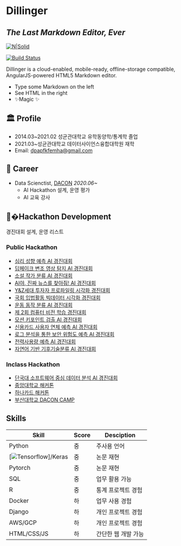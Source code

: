 # Dillinger
## _The Last Markdown Editor, Ever_

[![N|Solid](https://cldup.com/dTxpPi9lDf.thumb.png)](https://nodesource.com/products/nsolid)

[![Build Status](https://travis-ci.org/joemccann/dillinger.svg?branch=master)](https://travis-ci.org/joemccann/dillinger)

Dillinger is a cloud-enabled, mobile-ready, offline-storage compatible,
AngularJS-powered HTML5 Markdown editor.

- Type some Markdown on the left
- See HTML in the right
- ✨Magic ✨

## 🏛 Profile

- 2014.03~2021.02 성균관대학교 유학동양학/통계학 졸업
- 2021.03~성균관대학교 데이터사이언스융합대학원 재학
- Email: dpapfkfemha@gmail.com

## 🏢 Career

- Data Scienctist, [DACON](https://www.dacon.io/) _2020.06~_
  - AI Hackathon 설계, 운영 평가
  - AI 교육 강사

## 📝�Hackathon Development

경진대회 설계, 운영 리스트

### Public Hackathon 

- [심리 성향 예측 AI 경진대회](https://www.dacon.io/competitions/official/235647/overview/description)
- [딥페이크 변조 영상 탐지 AI 경진대회](https://www.dacon.io/competitions/official/235655/overview/description)
- [소설 작가 분류 AI 경진대회](https://www.dacon.io/competitions/official/235670/overview/description)
- [AI야, 진짜 뉴스를 찾아줘! AI 경진대회](https://www.dacon.io/competitions/official/235658/overview/description)
- [Y&Z세대 투자자 프로파일링 시각화 경진대회](https://www.dacon.io/competitions/official/235663/overview/description)
- [국회 입법활동 빅데이터 시각화 경진대회](https://www.dacon.io/competitions/official/235679/overview/description)
- [운동 동작 분류 AI 경진대회](https://www.dacon.io/competitions/official/235689/overview/description)
- [제 2회 컴퓨터 비전 학습 경진대회](https://www.dacon.io/competitions/official/235697/overview/description)
- [모션 키포인트 검출 AI 경진대회](https://www.dacon.io/competitions/official/235701/overview/description)
- [신용카드 사용자 연체 예측 AI 경진대회](https://www.dacon.io/competitions/official/235713/overview/description)
- [로그 분석을 통한 보안 위험도 예측 AI 경진대회](https://www.dacon.io/competitions/official/235717/overview/description)
- [전력사용량 예측 AI 경진대회](https://www.dacon.io/competitions/official/235736/overview/description)
- [자연어 기반 기후기술분류 AI 경진대회](https://www.dacon.io/competitions/official/235744/overview/description)

### Inclass Hackathon 

- [단국대 소프트웨어 중심 데이터 분석 AI 경진대회](https://www.dacon.io/competitions/official/235638/overview/description)
- [중앙대학교 해커톤](https://www.dacon.io/competitions/official/235654/overview/description)
- [하나카드 해커톤](https://www.dacon.io/competitions/official/235678/overview/description)
- [부산대학교 DACON CAMP](https://www.dacon.io/competitions/official/235696/overview/description)


## Skills

| Skill | Score | Desciption |
| ------ | ------ | ------ |
| Python | 중 | 주사용 언어 |
| [![Tensorflow](https://camo.githubusercontent.com/fa9e93446f0dd3decd3cb8e198c9ca3ece5a265628860ffdda451c84b3aa22cb/68747470733a2f2f696d672e736869656c64732e696f2f62616467652f54656e736f72666c6f772d4646384330413f7374796c653d666c6174266c6f676f3d54656e736f72666c6f77266c6f676f436f6c6f723d7768697465)]/Keras | 중 | 논문 재현 |
| Pytorch | 중 | 논문 재현 |
| SQL | 중 | 업무 활용 가능 |
| R | 중 | 통계 프로젝트 경험 |
| Docker | 하 | 업무 사용 경험 |
| Django | 하 | 개인 프로젝트 경험 |
| AWS/GCP | 하 | 개인 프로젝트 경험 |
| HTML/CSS/JS | 하 | 간단한 웹 개발 가능 |


<!--
**semi-zero/semi-zero** is a ✨ _special_ ✨ repository because its `README.md` (this file) appears on your GitHub profile.

Here are some ideas to get you started:

- 🔭 I’m currently working on ...
- 🌱 I’m currently learning ...
- 👯 I’m looking to collaborate on ...
- 🤔 I’m looking for help with ...
- 💬 Ask me about ...
- 📫 How to reach me: ...
- 😄 Pronouns: ...
- ⚡ Fun fact: ...
-->
